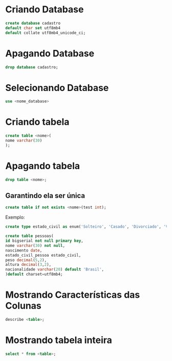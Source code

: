 # Criando Database

```sql
create database cadastro
default char set utf8mb4
default collate utf8mb4_unicode_ci;
```
# Apagando Database

```sql
drop database cadastro;
```

# Selecionando Database

```sql
use <nome_database>
```

# Criando tabela 

```sql
create table <nome>(
nome varchar(30)
);
```

# Apagando tabela
```sql
drop table <nome>;
```

## Garantindo ela ser única 

```sql
create table if not exists <nome>(test int);
```



Exemplo:

```sql
create type estado_civil as enum('Solteiro', 'Casado', 'Divorciado', 'Viúvo');

create table pessoas(
id bigserial not null primary key,
nome varchar(30) not null,
nascimento date,
estado_civil_pessoa estado_civil,
peso decimal(5,2),
altura decimal(3,2),
nacionalidade varchar(20) default 'Brasil',
)default charset=utf8mb4;
```

# Mostrando Características das Colunas 

```sql
describe <table>;
```

# Mostrando tabela inteira
```sql
select * from <table>;
```

